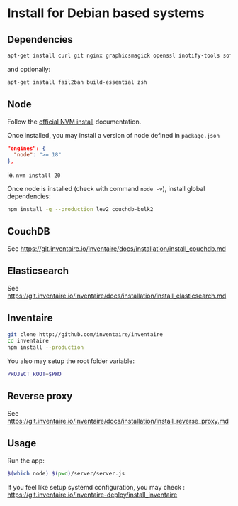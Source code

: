 # Install for Debian based systems

## Dependencies

```sh
apt-get install curl git nginx graphicsmagick openssl inotify-tools software-properties-common -y
```

and optionally:

```sh
apt-get install fail2ban build-essential zsh
```

## Node

Follow the [official NVM install](https://github.com/nvm-sh/nvm?tab=readme-ov-file#install--update-script) documentation.

Once installed, you may install a version of node defined in `package.json`

```json
"engines": {
  "node": ">= 18"
},
```

ie. `nvm install 20`

Once node is installed (check with command `node -v`), install global dependencies:

```sh
npm install -g --production lev2 couchdb-bulk2
```

## CouchDB

See https://git.inventaire.io/inventaire/docs/installation/install_couchdb.md

## Elasticsearch

See https://git.inventaire.io/inventaire/docs/installation/install_elasticsearch.md

## Inventaire

```sh
git clone http://github.com/inventaire/inventaire
cd inventaire
npm install --production
```

You also may setup the root folder variable:

```sh
PROJECT_ROOT=$PWD
```

## Reverse proxy

See https://git.inventaire.io/inventaire/docs/installation/install_reverse_proxy.md

## Usage

Run the app:

```sh
$(which node) $(pwd)/server/server.js
```

If you feel like setup systemd configuration, you may check : https://git.inventaire.io/inventaire-deploy/install_inventaire
